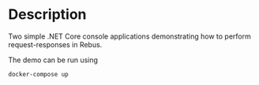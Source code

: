# Description

Two simple .NET Core console applications demonstrating how to perform request-responses in Rebus.

The demo can be run using 

    docker-compose up
